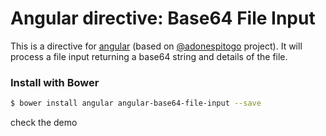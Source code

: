 # Angular directive: Base64 File Input

This is a directive for [angular](https://github.com/angular/angular.js) (based on [@adonespitogo](https://github.com/adonespitogo/angular-base64-upload) project).
It will process a file input returning a base64 string and details of the file.


### Install with Bower

```bash
$ bower install angular angular-base64-file-input --save
```

check the demo
